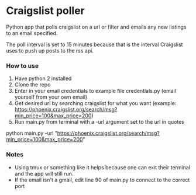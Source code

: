 # Craigslist poller
Python app that polls craigslist on a url or filter and emails any new listings to an email specified.

The poll interval is set to 15 minutes because that is the interval Craigslist uses to push up posts to the rss api.

### How to use
1. Have python 2 installed
2. Clone the repo
3. Enter in your email credentials to example file credentials.py (email yourself from your own email)
1. Get desired url by searching craigslist  for what you want (example: 
https://phoenix.craigslist.org/search/msg?min_price=100&max_price=200)
1. Run main.py from terminal with a -url argument set to the url in quotes

python main.py -url "https://phoenix.craigslist.org/search/msg?min_price=100&max_price=200"

### Notes

* Using tmux or something like it helps because one can exit their terminal and the app will still run.
* If the email isn't a gmail, edit line 90 of main.py to connect to the correct port
